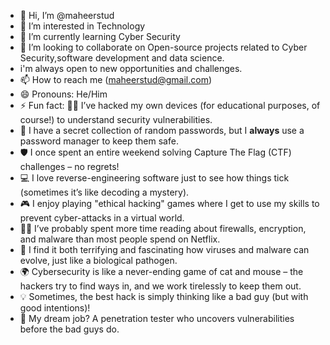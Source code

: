 - 👋 Hi, I’m @maheerstud
- 👀 I’m interested in Technology 
- 🌱 I’m currently learning Cyber Security 
- 💞️ I’m looking to collaborate on Open-source projects related to Cyber Security,software development and data science.
- i'm always open to new opportunities and challenges.
- 📫 How to reach me (maheerstud@gmail.com)
- 😄 Pronouns: He/Him
- ⚡ Fun fact:  🕵️‍♂️ I’ve hacked my own devices (for educational purposes, of course!) to understand security vulnerabilities.
- 🔐 I have a secret collection of random passwords, but I **always** use a password manager to keep them safe.
- 🛡️ I once spent an entire weekend solving Capture The Flag (CTF) challenges – no regrets!
- 💻 I love reverse-engineering software just to see how things tick (sometimes it’s like decoding a mystery).
- 🎮 I enjoy playing "ethical hacking" games where I get to use my skills to prevent cyber-attacks in a virtual world.
- 👨‍💻 I’ve probably spent more time reading about firewalls, encryption, and malware than most people spend on Netflix.
- 🦠 I find it both terrifying and fascinating how viruses and malware can evolve, just like a biological pathogen.
- 🌍 Cybersecurity is like a never-ending game of cat and mouse – the hackers try to find ways in, and we work tirelessly to keep them out.
- 💡 Sometimes, the best hack is simply thinking like a bad guy (but with good intentions)!
- 🎯 My dream job? A penetration tester who uncovers vulnerabilities before the bad guys do.

<!---
maheerstud/maheerstud is a ✨ special ✨ repository because its `README.md` (this file) appears on your GitHub profile.
You can click the Preview link to take a look at your changes.
--->
